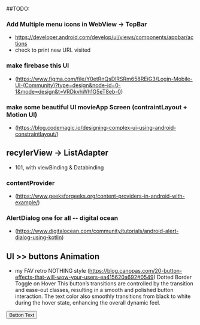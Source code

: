 ##TODO: 

### Add Multiple menu icons in WebView -> TopBar 
- https://developer.android.com/develop/ui/views/components/appbar/actions 
- check to print new URL visited   

### make firebase this UI 
- (https://www.figma.com/file/Y0etRnQsDlRSRm658REiG3/Login-Mobile-UI-(Community)?type=design&node-id=0-1&mode=design&t=VRDkvhWh1G5eT8eb-0)

### make some beautiful UI movieApp Screen (contraintLayout + Motion UI)
- (https://blog.codemagic.io/designing-complex-ui-using-android-constraintlayout/)

## recylerView -> ListAdapter  
- 101, with viewBinding & Databinding

### contentProvider
-  (https://www.geeksforgeeks.org/content-providers-in-android-with-example/)

### AlertDialog one for all -- digital ocean
-  (https://www.digitalocean.com/community/tutorials/android-alert-dialog-using-kotlin)
## UI >> buttons Animation
-   my FAV retro NOTHING style (https://blog.canopas.com/20-button-effects-that-will-wow-your-users-ea415620a692#0549)
 Dotted Border Toggle on Hover
      This button’s transitions are controlled by the transition and ease-out classes, resulting in a smooth and polished button interaction. The text color also smoothly transitions from black to white during the hover state, enhancing the overall dynamic feel.

<button class="group relative inline-block px-4 py-2 font-medium">
    <span class="absolute inset-0 h-full w-full translate-x-1 translate-y-1 transform border-2 border-dotted border-black bg-black transition duration-200 ease-out group-hover:-translate-x-1 group-hover:-translate-y-1 group-hover:bg-white"></span>
    <span class="absolute inset-0 h-full w-full border-2 border-dotted border-black bg-white group-hover:bg-black"></span>
    <span class="relative text-black group-hover:text-white">Button Text</span>
</button>


